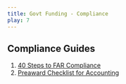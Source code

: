 ```yaml
---
title: Govt Funding - Compliance
play: 7
---
```


## Compliance Guides

  01. [40 Steps to FAR Compliance](01-40-steps-to-far-compliance.docx)
  02. [Preaward Checklist for Accounting](02-preaward-checklist-for-accounting.pdf)

